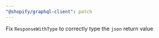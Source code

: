 ```yaml
---
"@shopify/graphql-client": patch
---
```


Fix `ResponseWithType` to correctly type the `json` return value
